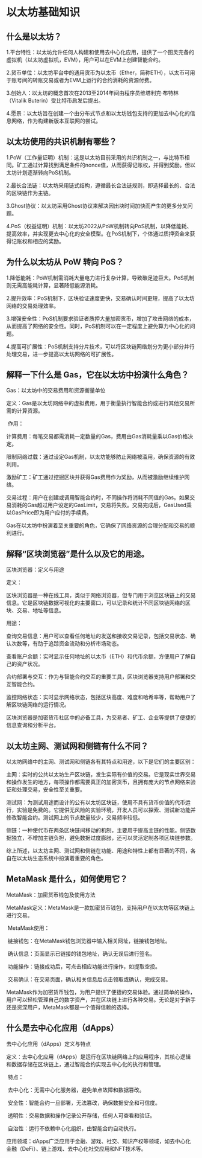 # 以太坊基础知识

## 什么是以太坊？

1.平台特性‌：以太坊允许任何人构建和使用去中心化应用，提供了一个图灵完备的虚拟机（以太坊虚拟机，EVM），用户可以在EVM上创建智能合约。

2.‌货币单位‌：以太坊平台中的通用货币为以太币（Ether，简称ETH），以太币可用于账号间的转账交易或者为EVM上运行的合约消耗的资源付费。

3.‌创始人‌：以太坊的概念首次在2013至2014年间由程序员维塔利克·布特林（Vitalik Buterin）受比特币启发后提出。

4.‌愿景‌：以太坊旨在创建一个由分布式节点和以太坊钱包支持的更加去中心化的信息网络，作为构建新版本互联网的尝试。

## 以太坊使用的共识机制有哪些？

1.PoW（工作量证明）机制‌：这是以太坊目前采用的共识机制之一，与比特币相同。矿工通过计算找到满足条件的nonce值，从而获得记账权，并得到奖励。但以太坊计划逐渐转向PoS机制‌。

2.‌最长合法链‌：以太坊采用链式结构，遵循最长合法链规则，即选择最长的、合法的区块链作为主链‌。

3.‌Ghost协议‌：以太坊采用Ghost协议来解决因出块时间加快而产生的更多分叉问题‌。

4.‌PoS（权益证明）机制‌：以太坊2022从PoW机制转向PoS机制，以降低能耗、提高效率，并实现更去中心化的安全模型。在PoS机制下，个体通过质押资金来获得记账权和相应的奖励‌。

## 为什么以太坊从 PoW 转向 PoS？

1.降低能耗‌：PoW机制需消耗大量电力进行复杂计算，导致碳足迹巨大。PoS机制则无需高能耗计算，显著降低能源消耗。‌

2.‌提升效率‌：PoS机制下，区块验证速度更快，交易确认时间更短，提高了以太坊网络的交易处理效率。‌

3.‌增强安全性‌：PoS机制要求验证者质押大量加密货币，增加了攻击网络的成本，从而提高了网络的安全性。同时，PoS机制可以在一定程度上避免算力中心化的问题。‌

4.‌提高可扩展性‌：PoS机制支持分片技术，可以将区块链网络划分为更小部分并行处理交易，进一步提高以太坊网络的可扩展性。‌

## 解释一下什么是 Gas，它在以太坊中扮演什么角色？

Gas：以太坊中的交易费用和资源衡量单位‌



​    ‌定义‌：Gas是以太坊网络中的虚拟费用，用于衡量执行智能合约或进行其他交易所需的计算资源。



​    ‌作用‌：

​        ‌计算费用‌：每笔交易都需消耗一定数量的Gas，费用由Gas消耗量乘以Gas价格决定。

​        ‌限制网络过载‌：通过设定Gas机制，以太坊能够防止网络被滥用，确保资源的有效利用。

​        ‌激励矿工‌：矿工通过挖掘区块并获得Gas费用作为奖励，从而被激励继续维护网络。



​    ‌交易过程‌：用户在创建或调用智能合约时，不同操作将消耗不同值的Gas。如果交易消耗的Gas超过用户设定的GasLimit，交易将失败。交易完成后，GasUsed乘以GasPrice即为用户应付的手续费。



Gas在以太坊中扮演着至关重要的角色，它确保了网络资源的合理分配和交易的顺利进行。‌

## 解释“区块浏览器”是什么以及它的用途。

区块浏览器：定义与用途‌



‌定义‌：

区块浏览器是一种在线工具，类似于网络浏览器，但专门用于浏览区块链上的交易信息。它是区块链数据可视化的主要窗口，可以记录和统计不同区块链网络的区块、交易、地址等信息。



‌用途‌：



​    ‌查询交易信息‌：用户可以查看任何地址的发送和接收交易记录，包括交易状态、确认次数等，有助于追踪资金流动和分析市场动态。

​    ‌查看账户余额‌：实时显示任何地址的以太币（ETH）和代币余额，方便用户了解自己的资产状况。

​    ‌合约部署与交互‌：作为与智能合约交互的重要工具，区块浏览器支持用户部署和交互智能合约。

​    ‌监控网络状态‌：实时显示网络状态，包括区块高度、难度和哈希率等，帮助用户了解区块链网络的运行情况。



区块浏览器是加密货币社区中的必备工具，为交易者、矿工、企业等提供了便捷的信息查询和分析平台。‌

## 以太坊主网、测试网和侧链有什么不同？

以太坊网络中的主网、测试网和侧链各有其特点和用途，以下是它们的主要区别：



​    ‌主网‌：实时的公共以太坊生产区块链，发生实际有价值的交易。它是现实世界交易和操作发生的地方，每项操作都需要真正的加密货币，且拥有庞大的节点网络来验证和处理交易，安全性至关重要。‌



​    ‌测试网‌：为测试用途而设计的公有以太坊区块链，使用不具有货币价值的代币运行，实验是免费的。它提供无风险的实验环境，开发人员可以探索、测试新功能并修改智能合约。测试网上的节点数量较少，交易频率较低。‌



​    ‌侧链‌：一种使代币在两条区块链间移动的机制，主要用于提高主链的性能。侧链数据独立，不增加主链负担，避免数据过度膨胀，还可以灵活定制各项区块链参数。‌



综上所述，以太坊主网、测试网和侧链在功能、用途和特性上都有显著的不同，各自在以太坊生态系统中扮演着重要的角色。‌



## MetaMask 是什么，如何使用它？

MetaMask：加密货币钱包及使用方法‌



​    ‌MetaMask定义‌：MetaMask是一款加密货币钱包，支持用户在以太坊等区块链上进行交易。



​    ‌MetaMask使用‌：

​        ‌链接钱包‌：在MetaMask钱包浏览器中输入相关网址，链接钱包地址。

​        ‌确认信息‌：页面显示已链接的钱包地址，确认无误后进行签名。

​        ‌功能操作‌：链接成功后，可点击相应功能进行操作，如提取空投。

​        ‌交易确认‌：在交易页面，确认相关信息后点击领取或确认，完成交易。



MetaMask作为加密货币钱包，为用户提供了便捷的交易体验。通过简单的操作，用户可以轻松管理自己的数字资产，并在区块链上进行各种交易。无论是对于新手还是资深用户，MetaMask都是一个值得信赖的选择。‌

## 什么是去中心化应用（dApps）

去中心化应用（dApps）定义与特点‌



​    ‌定义‌：去中心化应用（dApps）是运行在区块链网络上的应用程序，其核心逻辑和数据存储在区块链上，通过智能合约实现去中心化的执行和管理。



​    ‌特点‌：

​        ‌去中心化‌：无需中心化服务器，避免单点故障和数据篡改。

​        ‌安全性‌：智能合约一旦部署，无法篡改，确保数据安全和可信度。

​        ‌透明性‌：交易数据和操作记录公开存储，任何人可查看和验证。

​        ‌自治性‌：运行不依赖中心化组织，由智能合约自动执行。



​    ‌应用领域‌：dApps广泛应用于金融、游戏、社交、知识产权等领域，如去中心化金融（DeFi）、链上游戏、去中心化社交应用和NFT技术等。